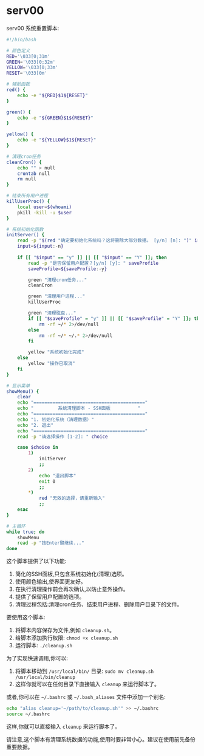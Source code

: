 # serv00

serv00 系统重置脚本:



```bash
#!/bin/bash

# 颜色定义
RED='\033[0;31m'
GREEN='\033[0;32m'
YELLOW='\033[0;33m'
RESET='\033[0m'

# 辅助函数
red() {
    echo -e "${RED}$1${RESET}"
}

green() {
    echo -e "${GREEN}$1${RESET}"
}

yellow() {
    echo -e "${YELLOW}$1${RESET}"
}

# 清理cron任务
cleanCron() {
    echo "" > null
    crontab null
    rm null
}

# 结束所有用户进程
killUserProc() {
    local user=$(whoami)
    pkill -kill -u $user
}

# 系统初始化函数
initServer() {
    read -p "$(red "确定要初始化系统吗？这将删除大部分数据。 [y/n] [n]: ")" input
    input=${input:-n}
    
    if [[ "$input" == "y" ]] || [[ "$input" == "Y" ]]; then
        read -p "是否保留用户配置？[y/n] [y]: " saveProfile
        saveProfile=${saveProfile:-y}

        green "清理cron任务..."
        cleanCron

        green "清理用户进程..."
        killUserProc

        green "清理磁盘..."
        if [[ "$saveProfile" = "y" ]] || [[ "$saveProfile" = "Y" ]]; then
            rm -rf ~/* 2>/dev/null
        else
            rm -rf ~/* ~/.* 2>/dev/null
        fi

        yellow "系统初始化完成"
    else
        yellow "操作已取消"
    fi
}

# 显示菜单
showMenu() {
    clear
    echo "========================================="
    echo "         系统清理脚本 - SSH面板          "
    echo "========================================="
    echo "1. 初始化系统（清理数据）"
    echo "2. 退出"
    echo "========================================="
    read -p "请选择操作 [1-2]: " choice

    case $choice in
        1)
            initServer
            ;;
        2)
            echo "退出脚本"
            exit 0
            ;;
        *)
            red "无效的选择，请重新输入"
            ;;
    esac
}

# 主循环
while true; do
    showMenu
    read -p "按Enter键继续..."
done

```

这个脚本提供了以下功能:

1. 简化的SSH面板,只包含系统初始化(清理)选项。
2. 使用颜色输出,使界面更友好。
3. 在执行清理操作前会再次确认,以防止意外操作。
4. 提供了保留用户配置的选项。
5. 清理过程包括:清理cron任务、结束用户进程、删除用户目录下的文件。

要使用这个脚本:

1. 将脚本内容保存为文件,例如 `cleanup.sh`。
2. 给脚本添加执行权限: `chmod +x cleanup.sh`
3. 运行脚本: `./cleanup.sh`

为了实现快速调用,你可以:

1. 将脚本移动到 `/usr/local/bin/` 目录: `sudo mv cleanup.sh /usr/local/bin/cleanup`
2. 这样你就可以在任何目录下直接输入 `cleanup` 来运行脚本了。

或者,你可以在 `~/.bashrc` 或 `~/.bash_aliases` 文件中添加一个别名:

```bash
echo "alias cleanup='~/path/to/cleanup.sh'" >> ~/.bashrc
source ~/.bashrc
```

这样,你就可以直接输入 `cleanup` 来运行脚本了。

请注意,这个脚本有清理系统数据的功能,使用时要非常小心。建议在使用前先备份重要数据。
